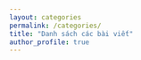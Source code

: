 ```yaml
---
layout: categories
permalink: /categories/
title: "Danh sách các bài viết"
author_profile: true
---
```

